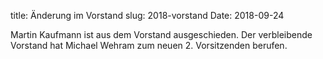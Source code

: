title: Änderung im Vorstand
slug: 2018-vorstand
Date: 2018-09-24

Martin Kaufmann ist aus dem Vorstand ausgeschieden. Der
verbleibende Vorstand hat Michael Wehram zum neuen
2. Vorsitzenden berufen.
